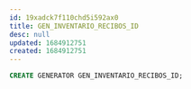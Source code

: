 ```yaml
---
id: 19xadck7f110chd5i592ax0
title: GEN_INVENTARIO_RECIBOS_ID
desc: null
updated: 1684912751
created: 1684912751
---
```



```sql
CREATE GENERATOR GEN_INVENTARIO_RECIBOS_ID;
```
